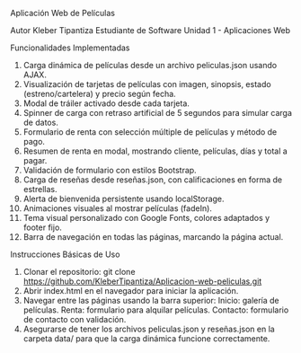 Aplicación Web de Películas

Autor
Kleber Tipantiza
Estudiante de Software 
Unidad 1 - Aplicaciones Web

Funcionalidades Implementadas
1. Carga dinámica de películas desde un archivo peliculas.json usando AJAX.
2. Visualización de tarjetas de películas con imagen, sinopsis, estado (estreno/cartelera) y precio según fecha.
3. Modal de tráiler activado desde cada tarjeta.
4. Spinner de carga con retraso artificial de 5 segundos para simular carga de datos.
6. Formulario de renta con selección múltiple de películas y método de pago.
7. Resumen de renta en modal, mostrando cliente, películas, días y total a pagar.
8. Validación de formulario con estilos Bootstrap.
9. Carga de reseñas desde reseñas.json, con calificaciones en forma de estrellas.
10. Alerta de bienvenida persistente usando localStorage.
11. Animaciones visuales al mostrar películas (fadeIn).
12. Tema visual personalizado con Google Fonts, colores adaptados y footer fijo.
13. Barra de navegación en todas las páginas, marcando la página actual.

Instrucciones Básicas de Uso
1. Clonar el repositorio: git clone https://github.com/KleberTipantiza/Aplicacion-web-peliculas.git
2. Abrir index.html en el navegador para iniciar la aplicación.
3. Navegar entre las páginas usando la barra superior:
  Inicio: galería de películas.
  Renta: formulario para alquilar películas.
  Contacto: formulario de contacto con validación.
4. Asegurarse de tener los archivos peliculas.json y reseñas.json en la carpeta data/ para que la carga dinámica funcione correctamente.
